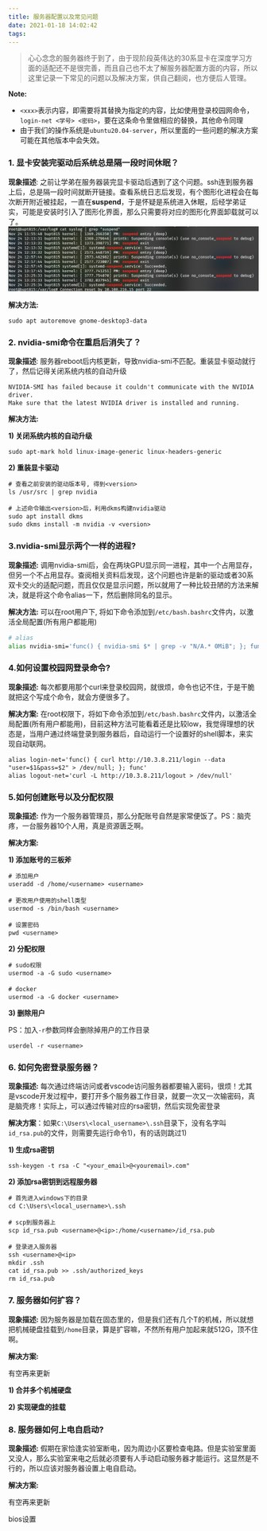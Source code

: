 ```yaml
---
title: 服务器配置以及常见问题
date: 2021-01-18 14:02:42
tags:
---
```


>心心念念的服务器终于到了，由于现阶段英伟达的30系显卡在深度学习方面的适配还不是很完善，而且自己也不太了解服务器配置方面的内容，所以这里记录一下常见的问题以及解决方案，供自己翻阅，也方便后人管理。

<!--more-->

**Note:**

- `<xxx>`表示内容，即需要将其替换为指定的内容，比如使用登录校园网命令，`login-net <学号> <密码>`，要在这条命令里做相应的替换，其他命令同理
- 由于我们的操作系统是`ubuntu20.04-server`，所以里面的一些问题的解决方案可能在其他版本中会失效。

### 1. 显卡安装完驱动后系统总是隔一段时间休眠？

**现象描述**: 之前让学弟在服务器装完显卡驱动后遇到了这个问题。ssh连到服务器上后，总是隔一段时间就断开链接。查看系统日志后发现，有个图形化进程会在每次断开附近被挂起，一直在**suspend**，于是怀疑是系统进入休眠，后经学弟证实，可能是安装时引入了图形化界面，那么只需要将对应的图形化界面卸载就可以了。![ce462f723c18d5cb9c4f30343ae5f73](./服务器配置以及常见问题/ce462f723c18d5cb9c4f30343ae5f73.png)

**解决方法:** 

```shell
sudo apt autoremove gnome-desktop3-data
```

### 2. nvidia-smi命令在重启后消失了？

**现象描述**: 服务器reboot后内核更新，导致nvidia-smi不匹配。重装显卡驱动就行了，然后记得关闭系统内核的自动升级

```text
NVIDIA-SMI has failed because it couldn't communicate with the NVIDIA driver. 
Make sure that the latest NVIDIA driver is installed and running.
```

**解决方法:** 

**1) 关闭系统内核的自动升级**

```shell
sudo apt-mark hold linux-image-generic linux-headers-generic 
```

**2) 重装显卡驱动**

```shell
# 查看之前安装的驱动版本号, 得到<version>
ls /usr/src | grep nvidia

# 上述命令输出<version>后，利用dkms构建nvidia驱动
sudo apt install dkms
sudo dkms install -m nvidia -v <version>
```

### 3.nvidia-smi显示两个一样的进程?

**现象描述:** 调用nvidia-smi后，会在两块GPU显示同一进程，其中一个占用显存，但另一个不占用显存。查阅相关资料后发现，这个问题也许是新的驱动或者30系双卡交火的适配问题，而且仅仅是显示问题，所以就用了一种比较丑陋的方法来解决，就是将这个命令alias一下，然后删除同名的显示。

**解决方法:** 可以在root用户下, 将如下命令添加到`/etc/bash.bashrc`文件内，以激活全局配置(所有用户都能用)

```bash
# alias
alias nvidia-smi='func() { nvidia-smi $* | grep -v "N/A.* 0MiB"; }; func'
```

### 4.如何设置校园网登录命令?

**现象描述:** 每次都要用那个curl来登录校园网，就很烦，命令也记不住，于是干脆就把这个写成个命令，就会方便很多了。

**解决方案:** 在root权限下，将如下命令添加到`/etc/bash.bashrc`文件内，以激活全局配置(所有用户都能用)，目前这种方法可能看着还是比较low，我觉得理想的状态是，当用户通过终端登录到服务器后，自动运行一个设置好的shell脚本，来实现自动联网。

```
alias login-net='func() { curl http://10.3.8.211/login --data "user=$1&pass=$2" > /dev/null; }; func'
alias logout-net='curl -L http://10.3.8.211/logout > /dev/null'
```

### 5.如何创建账号以及分配权限

**现象描述:** 作为一个服务器管理员，那么分配账号自然是家常便饭了。PS：脑壳疼，一台服务器10个人用，真是资源匮乏啊。

**解决方案:**

**1) 添加账号的三板斧**

```shell
# 添加用户
useradd -d /home/<username> <username>

# 更改用户使用的shell类型
usermod -s /bin/bash <username>

# 设置密码
pwd <username>
```

**2) 分配权限**

```shell
# sudo权限
usermod -a -G sudo <username>

# docker
usermod -a -G docker <username>
```

**3) 删除用户**

PS：加入`-r`参数同样会删除掉用户的工作目录

```
userdel -r <username>
```

### 6. 如何免密登录服务器？

**现象描述:** 每次通过终端访问或者vscode访问服务器都要输入密码，很烦！尤其是vscode开发过程中，要打开多个服务器工作目录，就要一次又一次输密码，真是脑壳疼！实际上，可以通过传输对应的rsa密钥，然后实现免密登录

**解决方案**：如果`C:\Users\<local_username>\.ssh`目录下，没有名字叫`id_rsa.pub`的文件，则需要先运行命令1)，有的话则跳过1)

**1) 生成rsa密钥**

```shell
ssh-keygen -t rsa -C "<your_email>@<youremail>.com"
```

**2) 添加rsa密钥到远程服务器**

```shell
# 首先进入windows下的目录
cd C:\Users\<local_username>\.ssh

# scp到服务器上
scp id_rsa.pub <username>@<ip>:/home/<username>/id_rsa.pub

# 登录进入服务器
ssh <username>@<ip>
mkdir .ssh
cat id_rsa.pub >> .ssh/authorized_keys
rm id_rsa.pub
```

### 7. 服务器如何扩容？

**现象描述:** 因为服务器是加载在固态里的，但是我们还有几个T的机械，所以就想把机械硬盘挂载到`/home`目录，算是扩容嘛，不然所有用户加起来就512G，顶不住啊。

**解决方案:** 

有空再来更新

**1) 合并多个机械硬盘**

**2) 实现硬盘的挂载**

###  8. 服务器如何上电自启动?

**现象描述:** 假期在家恰逢实验室断电，因为周边小区要检查电路。但是实验室里面又没人，那么实验室来电之后就必须要有人手动启动服务器才能运行。这显然是不行的，所以应该对服务器设置上电自启动。

**解决方案:** 

有空再来更新

bios设置